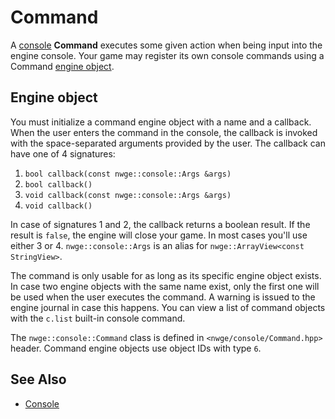 # Command

A [console](Console) **Command** executes some given action when being input
into the engine console. Your game may register its own console commands using a
Command [engine object](../EngineObject).

## Engine object

You must initialize a command engine object with a name and a callback. When the
user enters the command in the console, the callback is invoked with the
space-separated arguments provided by the user. The callback can have one of 4
signatures:

1. `bool callback(const nwge::console::Args &args)`
2. `bool callback()`
3. `void callback(const nwge::console::Args &args)`
4. `void callback()`

In case of signatures 1 and 2, the callback returns a boolean result. If the
result is `false`, the engine will close your game. In most cases you'll use
either 3 or 4. `nwge::console::Args` is an alias for `nwge::ArrayView<const
StringView>`.

The command is only usable for as long as its specific engine object exists. In
case two engine objects with the same name exist, only the first one will be
used when the user executes the command. A warning is issued to the engine
journal in case this happens. You can view a list of command objects with the
`c.list` built-in console command.

The `nwge::console::Command` class is defined in `<nwge/console/Command.hpp>`
header. Command engine objects use object IDs with type `6`.

## See Also

* [Console](Console)

